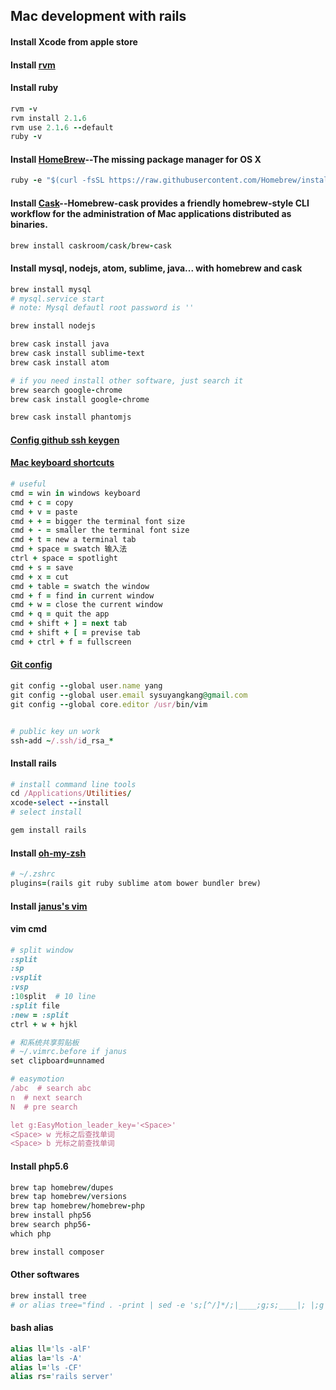 ## Mac development with rails


#### Install Xcode from apple store

#### Install [rvm](http://rvm.io)

#### Install ruby

```ruby
rvm -v
rvm install 2.1.6
rvm use 2.1.6 --default
ruby -v
```

#### Install [HomeBrew](http://brew.sh)--The missing package manager for OS X

```ruby
ruby -e "$(curl -fsSL https://raw.githubusercontent.com/Homebrew/install/master/install)"
```

#### Install [Cask](https://github.com/caskroom/homebrew-cask)--Homebrew-cask provides a friendly homebrew-style CLI workflow for the administration of Mac applications distributed as binaries.

```ruby
brew install caskroom/cask/brew-cask
```

#### Install mysql, nodejs, atom, sublime, java... with homebrew and cask

```ruby
brew install mysql
# mysql.service start
# note: Mysql defautl root password is ''

brew install nodejs

brew cask install java
brew cask install sublime-text
brew cask install atom

# if you need install other software, just search it
brew search google-chrome
brew cask install google-chrome

brew cask install phantomjs
```

#### [Config github ssh keygen](https://help.github.com/articles/generating-ssh-keys/)

#### [Mac keyboard shortcuts](https://support.apple.com/en-us/HT201236)

```ruby
# useful
cmd = win in windows keyboard
cmd + c = copy
cmd + v = paste
cmd + + = bigger the terminal font size
cmd + - = smaller the terminal font size
cmd + t = new a terminal tab
cmd + space = swatch 输入法
ctrl + space = spotlight
cmd + s = save
cmd + x = cut
cmd + table = swatch the window
cmd + f = find in current window
cmd + w = close the current window
cmd + q = quit the app
cmd + shift + ] = next tab
cmd + shift + [ = previse tab
cmd + ctrl + f = fullscreen
```

#### [Git config](http://git-scm.com/docs/git-config)

```ruby
git config --global user.name yang
git config --global user.email sysuyangkang@gmail.com
git config --global core.editor /usr/bin/vim


# public key un work
ssh-add ~/.ssh/id_rsa_*
```

#### Install rails

```ruby
# install command line tools
cd /Applications/Utilities/
xcode-select --install
# select install

gem install rails
```

#### Install [oh-my-zsh](https://github.com/robbyrussell/oh-my-zsh)

```ruby
# ~/.zshrc
plugins=(rails git ruby sublime atom bower bundler brew)
```

#### Install [janus's vim](https://github.com/carlhuda/janus)

#### vim cmd

```ruby
# split window
:split
:sp
:vsplit
:vsp
:10split  # 10 line
:split file
:new = :split
ctrl + w + hjkl

# 和系统共享剪贴板
# ~/.vimrc.before if janus
set clipboard=unnamed

# easymotion
/abc  # search abc
n  # next search
N  # pre search

let g:EasyMotion_leader_key='<Space>'
<Space> w 光标之后查找单词
<Space> b 光标之前查找单词
```

#### Install php5.6

```ruby
brew tap homebrew/dupes
brew tap homebrew/versions
brew tap homebrew/homebrew-php
brew install php56
brew search php56-
which php

brew install composer
```

#### Other softwares

```ruby
brew install tree
# or alias tree="find . -print | sed -e 's;[^/]*/;|____;g;s;____|; |;g'"
```

#### bash alias

```ruby
alias ll='ls -alF'
alias la='ls -A'
alias l='ls -CF'
alias rs='rails server'
```
